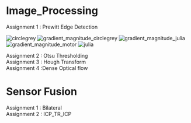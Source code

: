 # Image_Processing

Assignment 1 : Prewitt Edge Detection <br />

![circlegrey](https://user-images.githubusercontent.com/26121645/127031714-48830a0b-5277-4f63-ab49-036900406c9d.png)
![gradient_magnitude_circlegrey](https://user-images.githubusercontent.com/26121645/127031825-c046ad3a-e0c0-4fea-a622-5ee0c08daa2e.png)
![gradient_magnitude_julia](https://user-images.githubusercontent.com/26121645/127031827-ffe0cde9-3990-4f0d-b35f-43bdc2e46ce0.png)
![gradient_magnitude_motor](https://user-images.githubusercontent.com/26121645/127031828-b96c687d-857e-496c-92b8-91d88ffd8419.png)
![julia](https://user-images.githubusercontent.com/26121645/127031830-8ee88b9c-7a22-497f-80eb-6737c50e243f.png)






Assignment 2 : Otsu Thresholding <br />
Assignment 3 : Hough Transform <br />
Assignment 4 :Dense Optical flow <br />

# Sensor Fusion
Assignment 1 : Bilateral <br />
Assignment 2 : ICP_TR_ICP



